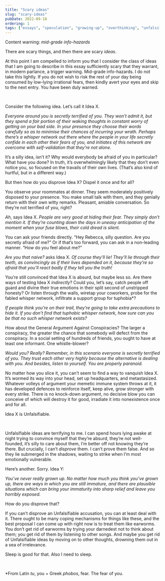 ```yaml
---
title: "Scary ideas"
slug: "scary-ideas"
pubDate: 2022-09-18
ordering: 1
tags: ["essays", "speculation", "growing-up", "overthinking", "unfalsifiable", "rebecca"]
---
```


<div class="content-warning">
<span class="small-caps">Content warning</span>: <i>mid-grade info-hazards</i>
</div>

<span class="small-caps">There are scary things</span>, and then there are scary _ideas_.

At this point I am compelled to inform you that I consider the class of ideas that I am going to describe in this essay sufficiently scary that they warrant, in modern parlance, a trigger warning. Mid-grade info-hazards. I do not take this lightly. If you do not wish to risk the rest of your day being consumed by low-lying irrational fears, then kindly avert your eyes and skip to the next entry. You have been duly warned.

<br />

Consider the following idea. Let’s call it Idea X.

_Everyone around you is secretly terrified of you. They won’t admit it, but they spend a fair portion of their waking thoughts in constant worry of getting on your bad side. In your presence they choose their words carefully so as to minimise their chances of incurring your wrath. Perhaps there’s a whisper network out there where the people in your life secretly confide in each other their fears of you, and initiates of this network are overcome with self-validation that they’re not alone._

It’s a silly idea, isn’t it? Why would everybody be afraid of you in particular? What have you done? In truth, it’s overwhelmingly likely that they don’t even notice you, so focused on the travails of their own lives. (That’s also kind of hurtful, but in a different way.)

But then how do you disprove Idea X? Dispel it once and for all?

You observe your roommates at dinner. They seem moderately positively disposed to your presence. You make small talk with them, and they genially return with their own witty remarks. Pleasant, amiable conversation. So they’re not terrified of you, right?

_Ah_, says Idea X. _People are very good at hiding their fear. They simply don’t mention it. If they’re counting down the days in uneasy anticipation of the moment when your fuse blows, their cold dread is silent._

You can ask your friends directly. “Hey Rebecca, silly question. Are you secretly afraid of me?” Or if that’s too forward, you can ask in a non-leading manner. “How do you feel about me?”

_Are you that naive?_ asks Idea X. _Of course they’ll lie! They’ll lie through their teeth, as convincingly as if their lives depended on it, because they’re so afraid that you’ll react badly if they tell you the truth!_

You’re still convinced that Idea X is absurd, but maybe less so. Are there ways of testing Idea X _indirectly_? Could you, let’s say, catch people off guard and divine their true emotions in their split second of unstripped honesty? Or listen through the walls, wiretap your coworkers, probe for the fabled whisper network, infiltrate a support group for tuphobia*?

_If people think you’re on their trail, they’re going to take extra precautions to hide it. If you don’t find that tuphobic whisper network, how sure can you be that no such whisper network exists?_

How about the General Argument Against Conspiracies? The larger a conspiracy, the greater the chance that somebody will defect from the conspiracy. In a social setting of hundreds of friends, you ought to have at least one informant. One whistle-blower?

_Would you? Really? Remember, in this scenario everyone is secretly terrified of you. They trust each other very highly because the alternative is dealing with you. And besides, listen to yourself. You are properly paranoid._

No matter how you slice it, you can’t seem to find a way to vanquish Idea X. It’s wormed its way into your head, set up headquarters, and metastasized. Whatever volleys of argument your memetic immune system throws at it, it has developed defences to reinforce itself, keep alive, grow stronger with every strike. There is no knock-down argument, no decisive blow you can conceive of which will destroy it for good, irradiate it into nonexistence once and for all.

Idea X is Unfalsifiable.

<br />

Unfalsifiable ideas are terrifying to me. I can spend hours lying awake at night trying to convince myself that they’re absurd, they’re not well-founded, it’s silly to care about them, I’m better off not knowing they’re there. But crucially, I can’t _disprove_ them. I can’t prove them false. And so they lie submerged in the shadows, waiting to strike when I’m most emotionally vulnerable.

Here’s another. Sorry. Idea Y:

_You’ve never really grown up. No matter how much you think you’ve grown up, there are ways in which you are still immature, and there are plausible situations which can bring your immaturity into sharp relief and leave you horribly exposed._

How do you disprove that?

If you can’t disprove an Unfalsifiable accusation, you can at least deal with it. There ought to be many coping mechanisms for things like these, and the best proposal I can come up with right now is to treat them like earworms. You don’t get rid of earworms by trying your darnedest not to think about them; you get rid of them by listening to other songs. And maybe you get rid of Unfalsifiable ideas by moving on to other thoughts, drowning them out in a sea of irrelevance.

Sleep is good for that. Also I need to sleep.

<br />

*From Latin _tu_, you + Greek _phobos_, fear. The fear of you.